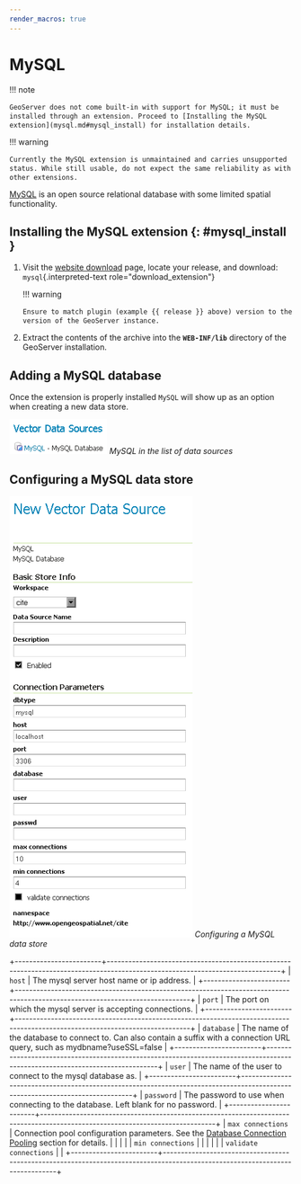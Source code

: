 ```yaml
---
render_macros: true
---
```


# MySQL

!!! note

    GeoServer does not come built-in with support for MySQL; it must be installed through an extension. Proceed to [Installing the MySQL extension](mysql.md#mysql_install) for installation details.

!!! warning

    Currently the MySQL extension is unmaintained and carries unsupported status. While still usable, do not expect the same reliability as with other extensions.

[MySQL](http://www.mysql.com) is an open source relational database with some limited spatial functionality.

## Installing the MySQL extension {: #mysql_install }

1.  Visit the [website download](https://geoserver.org/download) page, locate your release, and download: `mysql`{.interpreted-text role="download_extension"}

    !!! warning

        Ensure to match plugin (example {{ release }} above) version to the version of the GeoServer instance.

2.  Extract the contents of the archive into the **`WEB-INF/lib`** directory of the GeoServer installation.

## Adding a MySQL database

Once the extension is properly installed `MySQL` will show up as an option when creating a new data store.

![](images/mysqlcreate.png)
*MySQL in the list of data sources*

## Configuring a MySQL data store

![](images/mysqlconfigure.png)
*Configuring a MySQL data store*

+------------------------+------------------------------------------------------------------------------------------------------------------------------+
| `host`                 | The mysql server host name or ip address.                                                                                    |
+------------------------+------------------------------------------------------------------------------------------------------------------------------+
| `port`                 | The port on which the mysql server is accepting connections.                                                                 |
+------------------------+------------------------------------------------------------------------------------------------------------------------------+
| `database`             | The name of the database to connect to. Can also contain a suffix with a connection URL query, such as mydbname?useSSL=false |
+------------------------+------------------------------------------------------------------------------------------------------------------------------+
| `user`                 | The name of the user to connect to the mysql database as.                                                                    |
+------------------------+------------------------------------------------------------------------------------------------------------------------------+
| `password`             | The password to use when connecting to the database. Left blank for no password.                                             |
+------------------------+------------------------------------------------------------------------------------------------------------------------------+
| `max connections`      | Connection pool configuration parameters. See the [Database Connection Pooling](connection-pooling.md) section for details. |
|                        |                                                                                                                              |
| `min connections`      |                                                                                                                              |
|                        |                                                                                                                              |
| `validate connections` |                                                                                                                              |
+------------------------+------------------------------------------------------------------------------------------------------------------------------+
